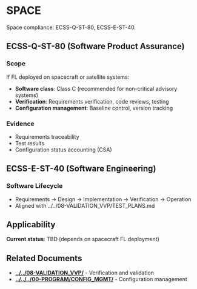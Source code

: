 # SPACE

Space compliance: ECSS-Q-ST-80, ECSS-E-ST-40.

## ECSS-Q-ST-80 (Software Product Assurance)

### Scope

If FL deployed on spacecraft or satellite systems:

- **Software class**: Class C (recommended for non-critical advisory systems)
- **Verification**: Requirements verification, code reviews, testing
- **Configuration management**: Baseline control, version tracking

### Evidence

- Requirements traceability
- Test results
- Configuration status accounting (CSA)

## ECSS-E-ST-40 (Software Engineering)

### Software Lifecycle

- Requirements → Design → Implementation → Verification → Operation
- Aligned with ../../08-VALIDATION_VVP/TEST_PLANS.md

## Applicability

**Current status**: TBD (depends on spacecraft FL deployment)

## Related Documents

- [**../../08-VALIDATION_VVP/**](../../08-VALIDATION_VVP/) -  Verification and validation
- [**../../../00-PROGRAM/CONFIG_MGMT/**](../../../00-PROGRAM/CONFIG_MGMT/) -  Configuration management
